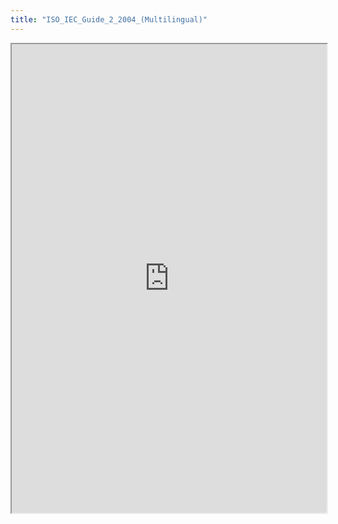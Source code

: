 ```yaml
---
title: "ISO_IEC_Guide_2_2004_(Multilingual)"
---
```



<iframe height="750" width="100%" src="https://ewelton.github.io/ktest/wiki.html#ISO_IEC_Guide_2_2004_(Multilingual)"></iframe>
